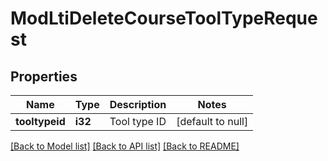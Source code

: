 # ModLtiDeleteCourseToolTypeRequest

## Properties

Name | Type | Description | Notes
------------ | ------------- | ------------- | -------------
**tooltypeid** | **i32** | Tool type ID | [default to null]

[[Back to Model list]](../README.md#documentation-for-models) [[Back to API list]](../README.md#documentation-for-api-endpoints) [[Back to README]](../README.md)


